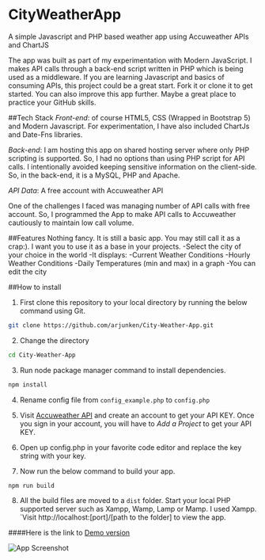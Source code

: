 # CityWeatherApp
A simple Javascript and PHP based weather app using Accuweather APIs and ChartJS

The app was built as part of my experimentation with Modern JavaScript. I makes API calls through a back-end script written in PHP which is being used as a middleware. If you are learning Javascript and basics of consuming APIs, this project could be a great start. Fork it or clone it to get started. You can also improve this app further. Maybe a great place to practice your GitHub skills. 

##Tech Stack
_Front-end_: of course HTML5, CSS (Wrapped in Bootstrap 5) and Modern Javascript. For experimentation, I have also included ChartJs and Date-Fns libraries.

_Back-end_: I am hosting this app on shared hosting server where only PHP scripting is supported. So, I had no options than using PHP script for API calls. I intentionally avoided keeping sensitive information on the client-side. So, in the back-end, it is a MySQL, PHP and Apache. 

_API Data_: A free account with Accuweather API

One of the challenges I faced was managing number of API calls with free account. So, I programmed the App to make API calls to Accuweather cautiously to maintain low call volume.

##Features
Nothing fancy. It is still a basic app. You may still call it as a crap:). I want you to use it as a base in your projects.
-Select the city of your choice in the world
-It displays:
 -Current Weather Conditions
 -Hourly Weather Conditions
 -Daily Temperatures (min and max) in a graph
-You can edit the city

##How to install
1. First clone this repository to your local directory by running the below command using Git.

```bash
git clone https://github.com/arjunken/City-Weather-App.git
```
2. Change the directory

```bash
cd City-Weather-App
```

3. Run node package manager command to install dependencies.

```bash
npm install
```
4. Rename config file from `config_example.php` to `config.php`

5. Visit [Accuweather API](https://developer.accuweather.com/apis) and create an account to get your API KEY. Once you sign in your account, you will have to _Add a Project_ to get your API KEY. 

6. Open up config.php in your favorite code editor and replace the key string with your key.

7. Now run the below command to build your app.

```bash
npm run build
```

8. All the build files are moved to a `dist` folder. Start your local PHP supported server such as Xampp, Wamp, Lamp or Mamp. I used Xampp. `Visit http://localhost:[port]/[path to the folder] to view the app.

####Here is the link to [Demo version](https://arjunken.com/projects/cwa/)

![App Screenshot](https://arjunken.com/wp-content/uploads/2022/01/cwa-e1641798430269.png)
